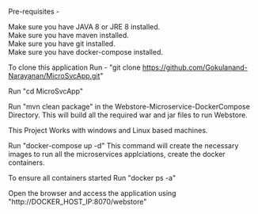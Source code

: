 Pre-requisites  - <br>

  Make sure you have JAVA 8 or JRE 8 installed.<br>
  Make sure you have maven installed.<br>
  Make sure you have git installed.<br>
  Make sure you have docker-compose installed.<br>

To clone this application Run - "git clone https://github.com/Gokulanand-Narayanan/MicroSvcApp.git"

Run "cd MicroSvcApp"

Run "mvn clean package" in the Webstore-Microservice-DockerCompose Directory. This will build all the required war and jar files to run Webstore.

This Project Works with windows and Linux based machines.

Run "docker-compose up -d" This command will create the necessary images to run all the microservices applciations, create the docker containers. 

To ensure all containers started  Run "docker ps -a"

Open the browser and access the application using "http://DOCKER_HOST_IP:8070/webstore"

